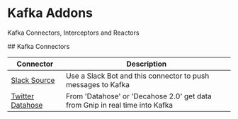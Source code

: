 # Kafka Addons

Kafka Connectors, Interceptors and Reactors

## Kafka Connectors

| Connector                                                                 | Description                                                                   |
|---------------------------------------------------------------------------| ------------------------------------------------------------------------------|
| [Slack Source](/blob/master/kafka-connect-slack/README.md)                | Use a Slack Bot and this connector to push messages to Kafka                  |
| [Twitter Datahose](/blob/master/kafka-connect-twitter-decahose/README.md) | From 'Datahose' or 'Decahose 2.0' get data from Gnip in real time into Kafka  |
